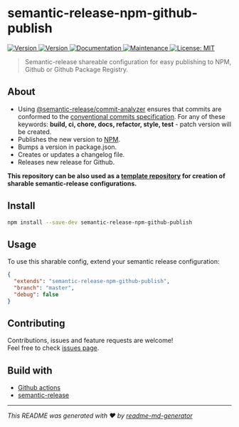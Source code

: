 # semantic-release-npm-github-publish

<p>
  <a href="https://github.com/oleg-koval/semantic-release-npm-github-publish/actions" target="_blank">
    <img alt="Version" src="https://github.com/oleg-koval/semantic-release-npm-github-publish/workflows/Publish/badge.svg?branch=master">
  </a>
  <a href="https://www.npmjs.com/package/semantic-release-npm-github-publish" target="_blank">
    <img alt="Version" src="https://img.shields.io/npm/v/semantic-release-npm-github-publish.svg">
  </a>
  <a href="https://github.com/oleg-koval/semantic-release-npm-github-publish#readme" target="_blank">
    <img alt="Documentation" src="https://img.shields.io/badge/documentation-yes-brightgreen.svg" />
  </a>
  <a href="https://github.com/oleg-koval/semantic-release-npm-github-publish/graphs/commit-activity" target="_blank">
    <img alt="Maintenance" src="https://img.shields.io/badge/Maintained%3F-yes-green.svg" />
  </a>
  <a href="https://github.com/oleg-koval/semantic-release-npm-github-publish/blob/master/LICENSE" target="_blank">
    <img alt="License: MIT" src="https://img.shields.io/badge/License-MIT-yellow.svg" />
  </a>
</p>

> Semantic-release shareable configuration for easy publishing to NPM, Github or Github Package Registry.

## About

- Using [@semantic-release/commit-analyzer](https://github.com/semantic-release/commit-analyzer) ensures that commits are conformed to the [conventional commits specification](https://www.conventionalcommits.org/en/v1.0.0-beta.4/). For any of these keywords: **build, ci, chore, docs, refactor, style, test** - patch version will be created.
- Publishes the new version to [NPM](https://npmjs.org).
- Bumps a version in package.json.
- Creates or updates a changelog file.
- Releases new release for Github.

**This repository can be also used as a [template repository](https://help.github.com/en/articles/creating-a-template-repository) for creation of sharable semantic-release configurations.**

## Install

```sh
npm install --save-dev semantic-release-npm-github-publish
```

## Usage

To use this sharable config, extend your semantic release configuration:

```json
{
  "extends": "semantic-release-npm-github-publish",
  "branch": "master",
  "debug": false
}
```

## Contributing

Contributions, issues and feature requests are welcome!<br />Feel free to check [issues page](https://github.com/oleg-koval/semantic-release-npm-github-publi/issues).

## Build with

- [Github actions](https://github.com/features/actions)
- [semantic-release](https://github.com/semantic-release/semantic-release)

---

_This README was generated with ❤️ by [readme-md-generator](https://github.com/kefranabg/readme-md-generator)_
